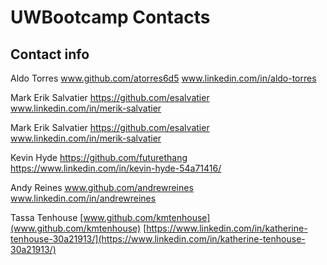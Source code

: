 # UWBootcamp Contacts

## Contact info

Aldo Torres   www.github.com/atorres6d5 www.linkedin.com/in/aldo-torres

Mark Erik Salvatier https://github.com/esalvatier www.linkedin.com/in/merik-salvatier

Mark Erik Salvatier https://github.com/esalvatier www.linkedin.com/in/merik-salvatier

Kevin Hyde https://github.com/futurethang https://www.linkedin.com/in/kevin-hyde-54a71416/

Andy Reines www.github.com/andrewreines www.linkedin.com/in/andrewreines

Tassa Tenhouse [www.github.com/kmtenhouse](www.github.com/kmtenhouse) [https://www.linkedin.com/in/katherine-tenhouse-30a21913/](https://www.linkedin.com/in/katherine-tenhouse-30a21913/)
